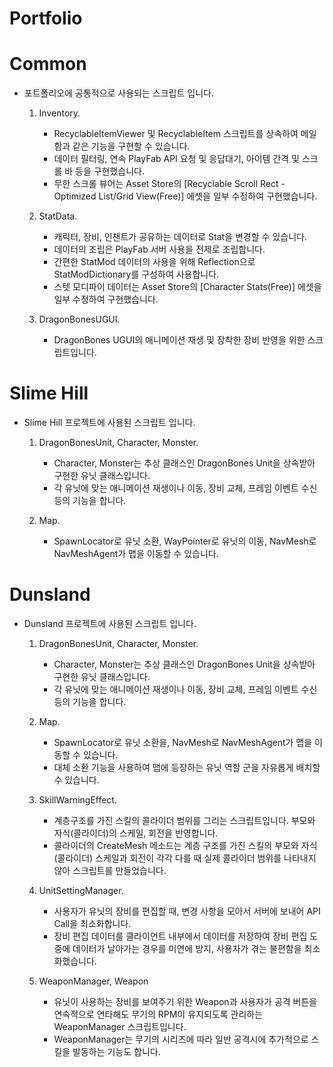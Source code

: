 # Portfolio

# Common
- 포트폴리오에 공통적으로 사용되는 스크립트 입니다.


  1. Inventory.
     - RecyclableItemViewer 및 RecyclableItem 스크립트를 상속하여 메일함과 같은 기능을 구현할 수 있습니다.
     - 데이터 필터링, 연속 PlayFab API 요청 및 응답대기, 아이템 간격 및 스크롤 바 등을 구현했습니다.
     - 무한 스크롤 뷰어는 Asset Store의 [Recyclable Scroll Rect - Optimized List/Grid View(Free)] 에셋을 일부 수정하여 구현했습니다.


  2. StatData.
     - 캐릭터, 장비, 인챈트가 공유하는 데이터로 Stat을 변경할 수 있습니다.
     - 데이터의 조립은 PlayFab 서버 사용을 전제로 조립합니다.
     - 간편한 StatMod 데이터의 사용을 위해 Reflection으로 StatModDictionary를 구성하여 사용합니다.
     - 스텟 모디파이 데이터는 Asset Store의 [Character Stats(Free)] 에셋을 일부 수정하여 구현했습니다.


  3. DragonBonesUGUI.
     - DragonBones UGUI의 애니메이션 재생 및 장착한 장비 반영을 위한 스크립트입니다.


# Slime Hill
- Slime Hill 프로젝트에 사용된 스크립트 입니다.


  1. DragonBonesUnit, Character, Monster.
     - Character, Monster는 추상 클래스인 DragonBones Unit을 상속받아 구현한 유닛 클래스입니다.
     - 각 유닛에 맞는 애니메이션 재생이나 이동, 장비 교체, 프레임 이벤트 수신 등의 기능을 합니다.


  2. Map.
     - SpawnLocator로 유닛 소환, WayPointer로 유닛의 이동, NavMesh로 NavMeshAgent가 맵을 이동할 수 있습니다.


# Dunsland
- Dunsland 프로젝트에 사용된 스크립트 입니다.


  1. DragonBonesUnit, Character, Monster.
     - Character, Monster는 추상 클래스인 DragonBones Unit을 상속받아 구현한 유닛 클래스입니다.
     - 각 유닛에 맞는 애니메이션 재생이나 이동, 장비 교체, 프레임 이벤트 수신 등의 기능을 합니다.


  2. Map.
     - SpawnLocator로 유닛 소환을, NavMesh로 NavMeshAgent가 맵을 이동할 수 있습니다.
     - 대체 소환 기능을 사용하여 맵에 등장하는 유닛 역할 군을 자유롭게 배치할 수 있습니다.


  3. SkillWarningEffect.
     - 계층구조를 가진 스킬의 콜라이더 범위를 그리는 스크립트입니다. 부모와 자식(콜라이더)의 스케일, 회전을 반영합니다.
     - 콜라이더의 CreateMesh 메소드는 계층 구조를 가진 스킬의 부모와 자식(콜라이더) 스케일과 회전이 각각 다를 때 실제 콜라이더 범위를 나타내지 않아 스크립트를 만들었습니다.


  4. UnitSettingManager.
     - 사용자가 유닛의 장비를 편집할 때, 변경 사항을 모아서 서버에 보내어 API Call을 최소화합니다.
     - 장비 편집 데이터를 클라이언트 내부에서 데이터를 저장하여 장비 편집 도중에 데이터가 날아가는 경우를 미연에 방지, 사용자가 겪는 불편함을 최소화했습니다.


  5. WeaponManager, Weapon
     - 유닛이 사용하는 장비를 보여주기 위한 Weapon과 사용자가 공격 버튼을 연속적으로 연타해도 무기의 RPM이 유지되도록 관리하는 WeaponManager 스크립트입니다.
     - WeaponManager는 무기의 시리즈에 따라 일반 공격시에 추가적으로 스킬을 발동하는 기능도 합니다.
